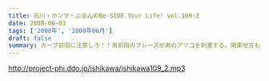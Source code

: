 ```yaml
---
title: 石川・ホンマ・ぶるんのBe-SIDE Your Life! vol.109-2
date: 2008-06-03
tags: ['2008年', '2008年06月']
draft: false
summary: カープ前田に注意しろ！！男前田のフレーズが男のアソコを刺激する。関東地方も梅雨入り・・・傘が欠かせない季節になってまいりました！NAMAE
---
```


http://project-phi.ddo.jp/ishikawa/ishikawa109_2.mp3
